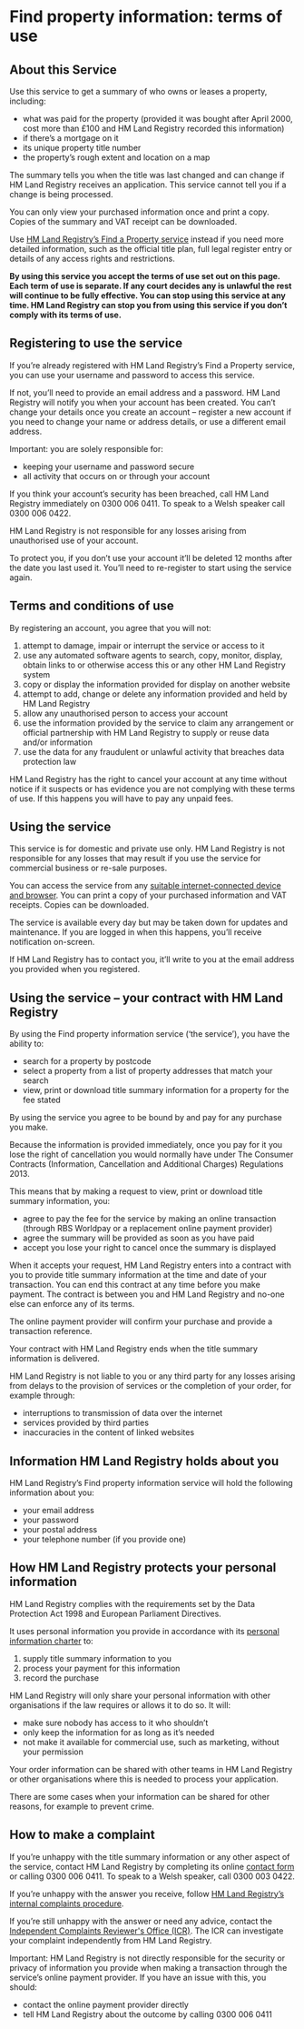 # Find property information: terms of use

## About this Service

Use this service to get a summary of who owns or leases a property, including:

* what was paid for the property (provided it was bought after April 2000, cost more than £100 and HM Land Registry recorded this information)
* if there’s a mortgage on it
* its unique property title number
* the property’s rough extent and location on a map

The summary tells you when the title was last changed and can change if HM Land Registry receives an application. This service cannot tell you if a change is being processed.

You can only view your purchased information once and print a copy. Copies of the summary and VAT receipt can be downloaded.

Use [HM Land Registry’s Find a Property service](https://eservices.landregistry.gov.uk/wps/portal/Property_Search) instead if you need more detailed information, such as the official title plan, full legal register entry or details of any access rights and restrictions.

**By using this service you accept the terms of use set out on this page. Each term of use is separate. If any court decides any is unlawful the rest will continue to be fully effective. You can stop using this service at any time. HM Land Registry can stop you from using this service if you don’t comply with its terms of use.**

## Registering to use the service

If you’re already registered with HM Land Registry’s Find a Property service, you can use your username and password to access this service.

If not, you’ll need to provide an email address and a password. HM Land Registry will notify you when your account has been created. You can’t change your details once you create an account – register a new account if you need to change your name or address details, or use a different email address.

Important: you are solely responsible for:

* keeping your username and password secure
* all activity that occurs on or through your account

If you think your account’s security has been breached, call HM Land Registry immediately on 0300 006 0411. To speak to a Welsh speaker call 0300 006 0422.

HM Land Registry is not responsible for any losses arising from unauthorised use of your account.  

To protect you, if you don’t use your account it’ll be deleted 12 months after the date you last used it. You’ll need to re-register to start using the service again.

## Terms and conditions of use

By registering an account, you agree that you will not:

1. attempt to damage, impair or interrupt the service or access to it
2. use any automated software agents to search, copy, monitor, display, obtain links to or otherwise access this or any other HM Land Registry system
3. copy or display the information provided for display on another website
4. attempt to add, change or delete any information provided and held by HM Land Registry
5. allow any unauthorised person to access your account
6. use the information provided by the service to claim any arrangement or official partnership with HM Land Registry to supply or reuse data and/or information
7. use the data for any fraudulent or unlawful activity that breaches data protection law

HM Land Registry has the right to cancel your account at any time without notice if it suspects or has evidence you are not complying with these terms of use. If this happens you will have to pay any unpaid fees.

## Using the service

This service is for domestic and private use only. HM Land Registry is not responsible for any losses that may result if you use the service for commercial business or re-sale purposes.

You can access the service from any [suitable internet-connected device and browser](https://www.gov.uk/service-manual/technology/designing-for-different-browsers-and-devices#browsers-to-test-in). You can print a copy of your purchased information and VAT receipts. Copies can be downloaded.

The service is available every day but may be taken down for updates and maintenance. If you are logged in when this happens, you’ll receive notification on-screen.

If HM Land Registry has to contact you, it’ll write to you at the email address you provided when you registered.

## Using the service – your contract with HM Land Registry

By using the Find property information service (‘the service’), you have the ability to:
* search for a property by postcode
* select a property from a list of property addresses that match your search
* view, print or download title summary information for a property for the fee stated

By using the service you agree to be bound by and pay for any purchase you make.

Because the information is provided immediately, once you pay for it you lose the right of cancellation you would normally have under The Consumer Contracts (Information, Cancellation and Additional Charges) Regulations 2013.

This means that by making a request to view, print or download title summary information, you:

* agree to pay the fee for the service by making an online transaction (through RBS Worldpay or a replacement online payment provider)
* agree the summary will be provided as soon as you have paid
* accept you lose your right to cancel once the summary is displayed

When it accepts your request, HM Land Registry enters into a contract with you to provide title summary information at the time and date of your transaction. You can end this contract at any time before you make payment. The contract is between you and HM Land Registry and no-one else can enforce any of its terms.

The online payment provider will confirm your purchase and provide a transaction reference.

Your contract with HM Land Registry ends when the title summary information is delivered.

HM Land Registry is not liable to you or any third party for any losses arising from delays to the provision of services or the completion of your order, for example through:

* interruptions to transmission of data over the internet
* services provided by third parties
* inaccuracies in the content of linked websites

## Information HM Land Registry holds about you

HM Land Registry’s Find property information service will hold the following information about you:

* your email address
* your password
* your postal address
* your telephone number (if you provide one)

## How HM Land Registry protects your personal information

HM Land Registry complies with the requirements set by the Data Protection Act 1998 and European Parliament Directives.

It uses personal information you provide in accordance with its [personal information charter](https://www.gov.uk/government/organisations/land-registry/about/personal-information-charter) to:

1. supply title summary information to you
2. process your payment for this information
3. record the purchase

HM Land Registry will only share your personal information with other organisations if the law requires or allows it to do so. It will:

* make sure nobody has access to it who shouldn’t
* only keep the information for as long as it’s needed
* not make it available for commercial use, such as marketing, without your permission

Your order information can be shared with other teams in HM Land Registry or other organisations where this is needed to process your application.

There are some cases when your information can be shared for other reasons, for example to prevent crime.

## How to make a complaint

If you’re unhappy with the title summary information or any other aspect of the service, contact HM Land Registry by completing its online [contact form](https://landregistry.custhelp.com/app/contactus_general/) or calling 0300 006 0411. To speak to a Welsh speaker, call 0300 003 0422.

If you’re unhappy with the answer you receive, follow [HM Land Registry’s internal complaints procedure](https://www.gov.uk/government/organisations/land-registry/about/complaints-procedure).

If you’re still unhappy with the answer or need any advice, contact the [Independent Complaints Reviewer's Office (ICR)](http://www.icrev.org.uk/). The ICR can investigate your complaint independently from HM Land Registry.

Important: HM Land Registry is not directly responsible for the security or privacy of information you provide when making a transaction through the service’s online payment provider. If you have an issue with this, you should:

* contact the online payment provider directly
* tell HM Land Registry about the outcome by calling 0300 006 0411